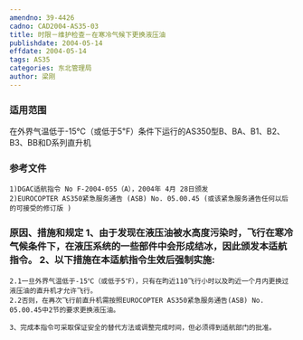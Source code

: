 ```yaml
---
amendno: 39-4426
cadno: CAD2004-AS35-03
title: 时限－维护检查－在寒冷气候下更换液压油
publishdate: 2004-05-14
effdate: 2004-05-14
tags: AS35
categories: 东北管理局
author: 梁刚
---
```


### 适用范围 
在外界气温低于-15℃（或低于5℉）条件下运行的AS350型B、BA、B1、B2、B3、BB和D系列直升机

### 参考文件
    1)DGAC适航指令 No F-2004-055（A），2004年 4月 28日颁发
    2)EUROCOPTER AS350紧急服务通告 (ASB) No. 05.00.45 (或该紧急服务通告任何以后的可接受的修订版 ) 


### 原因、措施和规定 1、由于发现在液压油被水高度污染时，飞行在寒冷气候条件下，在液压系统的一些部件中会形成结冰，因此颁发本适航指令。     2、以下措施在本适航指令生效后强制实施: 
    2.1一旦外界气温低于-15℃（或低于5℉），只有在昀近110飞行小时以及昀近一个月内更换过液压油的直升机才允许飞行。 
    2.2否则，在再次飞行前直升机需按照EUROCOPTER AS350紧急服务通告(ASB) No. 05.00.45中2节的要求更换液压油。 

    3、完成本指令可采取保证安全的替代方法或调整完成时间，但必须得到适航部门的批准。
  

